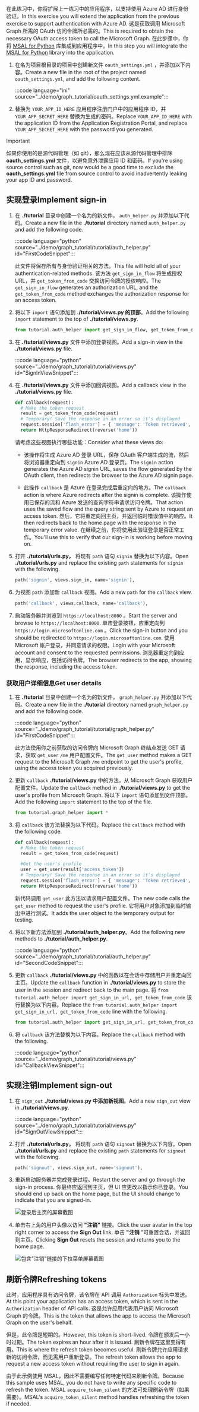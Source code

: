 <!-- markdownlint-disable MD002 MD041 -->

<span data-ttu-id="5bca0-101">在此练习中，你将扩展上一练习中的应用程序，以支持使用 Azure AD 进行身份验证。</span><span class="sxs-lookup"><span data-stu-id="5bca0-101">In this exercise you will extend the application from the previous exercise to support authentication with Azure AD.</span></span> <span data-ttu-id="5bca0-102">这是获取调用 Microsoft Graph 所需的 OAuth 访问令牌所必需的。</span><span class="sxs-lookup"><span data-stu-id="5bca0-102">This is required to obtain the necessary OAuth access token to call the Microsoft Graph.</span></span> <span data-ttu-id="5bca0-103">在此步骤中，你将 [MSAL for Python](https://github.com/AzureAD/microsoft-authentication-library-for-python) 库集成到应用程序中。</span><span class="sxs-lookup"><span data-stu-id="5bca0-103">In this step you will integrate the [MSAL for Python](https://github.com/AzureAD/microsoft-authentication-library-for-python) library into the application.</span></span>

1. <span data-ttu-id="5bca0-104">在名为项目根目录的项目中创建新文件 `oauth_settings.yml` ，并添加以下内容。</span><span class="sxs-lookup"><span data-stu-id="5bca0-104">Create a new file in the root of the project named `oauth_settings.yml`, and add the following content.</span></span>

    :::code language="ini" source="../demo/graph_tutorial/oauth_settings.yml.example":::

1. <span data-ttu-id="5bca0-105">替换为 `YOUR_APP_ID_HERE` 应用程序注册门户中的应用程序 ID，并 `YOUR_APP_SECRET_HERE` 替换为生成的密码。</span><span class="sxs-lookup"><span data-stu-id="5bca0-105">Replace `YOUR_APP_ID_HERE` with the application ID from the Application Registration Portal, and replace `YOUR_APP_SECRET_HERE` with the password you generated.</span></span>

> [!IMPORTANT]
> <span data-ttu-id="5bca0-106">如果你使用的是源代码管理（如 git），那么现在应该从源代码管理中排除 **oauth_settings.yml** 文件，以避免意外泄露应用 ID 和密码。</span><span class="sxs-lookup"><span data-stu-id="5bca0-106">If you're using source control such as git, now would be a good time to exclude the **oauth_settings.yml** file from source control to avoid inadvertently leaking your app ID and password.</span></span>

## <a name="implement-sign-in"></a><span data-ttu-id="5bca0-107">实现登录</span><span class="sxs-lookup"><span data-stu-id="5bca0-107">Implement sign-in</span></span>

1. <span data-ttu-id="5bca0-108">在 **./tutorial** 目录中创建一个名为的新文件， `auth_helper.py` 并添加以下代码。</span><span class="sxs-lookup"><span data-stu-id="5bca0-108">Create a new file in the **./tutorial** directory named `auth_helper.py` and add the following code.</span></span>

    :::code language="python" source="../demo/graph_tutorial/tutorial/auth_helper.py" id="FirstCodeSnippet":::

    <span data-ttu-id="5bca0-109">此文件将保存所有与身份验证相关的方法。</span><span class="sxs-lookup"><span data-stu-id="5bca0-109">This file will hold all of your authentication-related methods.</span></span> <span data-ttu-id="5bca0-110">该方法 `get_sign_in_flow` 将生成授权 URL，并 `get_token_from_code` 交换访问令牌的授权响应。</span><span class="sxs-lookup"><span data-stu-id="5bca0-110">The `get_sign_in_flow` generates an authorization URL, and the `get_token_from_code` method exchanges the authorization response for an access token.</span></span>

1. <span data-ttu-id="5bca0-111">将以下 `import` 语句添加到 **./tutorial/views.py 的顶部**。</span><span class="sxs-lookup"><span data-stu-id="5bca0-111">Add the following `import` statement to the top of **./tutorial/views.py**.</span></span>

    ```python
    from tutorial.auth_helper import get_sign_in_flow, get_token_from_code
    ```

1. <span data-ttu-id="5bca0-112">在 **./tutorial/views.py** 文件中添加登录视图。</span><span class="sxs-lookup"><span data-stu-id="5bca0-112">Add a sign-in view in the **./tutorial/views.py** file.</span></span>

    :::code language="python" source="../demo/graph_tutorial/tutorial/views.py" id="SignInViewSnippet":::

1. <span data-ttu-id="5bca0-113">在 **./tutorial/views.py** 文件中添加回调视图。</span><span class="sxs-lookup"><span data-stu-id="5bca0-113">Add a callback view in the **./tutorial/views.py** file.</span></span>

    ```python
    def callback(request):
      # Make the token request
      result = get_token_from_code(request)
      # Temporary! Save the response in an error so it's displayed
      request.session['flash_error'] = { 'message': 'Token retrieved', 'debug': format(result) }
      return HttpResponseRedirect(reverse('home'))
    ```

    <span data-ttu-id="5bca0-114">请考虑这些视图执行哪些功能：</span><span class="sxs-lookup"><span data-stu-id="5bca0-114">Consider what these views do:</span></span>

    - <span data-ttu-id="5bca0-115">该操作将生成 Azure AD 登录 URL，保存 OAuth 客户端生成的流，然后将浏览器重定向到 `signin` Azure AD 登录页。</span><span class="sxs-lookup"><span data-stu-id="5bca0-115">The `signin` action generates the Azure AD signin URL, saves the flow generated by the OAuth client, then redirects the browser to the Azure AD signin page.</span></span>

    - <span data-ttu-id="5bca0-116">此操作 `callback` 是 Azure 在登录完成后重定向的地方。</span><span class="sxs-lookup"><span data-stu-id="5bca0-116">The `callback` action is where Azure redirects after the signin is complete.</span></span> <span data-ttu-id="5bca0-117">该操作使用已保存的流和 Azure 发送的查询字符串请求访问令牌。</span><span class="sxs-lookup"><span data-stu-id="5bca0-117">That action uses the saved flow and the query string sent by Azure to request an access token.</span></span> <span data-ttu-id="5bca0-118">然后，它将重定向回主页，并返回临时错误值中的响应。</span><span class="sxs-lookup"><span data-stu-id="5bca0-118">It then redirects back to the home page with the response in the temporary error value.</span></span> <span data-ttu-id="5bca0-119">在继续之前，你将使用此验证登录是否正常工作。</span><span class="sxs-lookup"><span data-stu-id="5bca0-119">You'll use this to verify that our sign-in is working before moving on.</span></span>

1. <span data-ttu-id="5bca0-120">打开 **./tutorial/urls.py，** 将现有 `path` 语句 `signin` 替换为以下内容。</span><span class="sxs-lookup"><span data-stu-id="5bca0-120">Open **./tutorial/urls.py** and replace the existing `path` statements for `signin` with the following.</span></span>

    ```python
    path('signin', views.sign_in, name='signin'),
    ```

1. <span data-ttu-id="5bca0-121">为视图 `path` 添加新 `callback` 视图。</span><span class="sxs-lookup"><span data-stu-id="5bca0-121">Add a new `path` for the `callback` view.</span></span>

    ```python
    path('callback', views.callback, name='callback'),
    ```

1. <span data-ttu-id="5bca0-122">启动服务器并浏览到 `https://localhost:8000` 。</span><span class="sxs-lookup"><span data-stu-id="5bca0-122">Start the server and browse to `https://localhost:8000`.</span></span> <span data-ttu-id="5bca0-123">单击登录按钮，应重定向到 `https://login.microsoftonline.com` 。</span><span class="sxs-lookup"><span data-stu-id="5bca0-123">Click the sign-in button and you should be redirected to `https://login.microsoftonline.com`.</span></span> <span data-ttu-id="5bca0-124">使用 Microsoft 帐户登录，并同意请求的权限。</span><span class="sxs-lookup"><span data-stu-id="5bca0-124">Login with your Microsoft account and consent to the requested permissions.</span></span> <span data-ttu-id="5bca0-125">浏览器重定向到应用，显示响应，包括访问令牌。</span><span class="sxs-lookup"><span data-stu-id="5bca0-125">The browser redirects to the app, showing the response, including the access token.</span></span>

### <a name="get-user-details"></a><span data-ttu-id="5bca0-126">获取用户详细信息</span><span class="sxs-lookup"><span data-stu-id="5bca0-126">Get user details</span></span>

1. <span data-ttu-id="5bca0-127">在 **./tutorial** 目录中创建一个名为的新文件， `graph_helper.py` 并添加以下代码。</span><span class="sxs-lookup"><span data-stu-id="5bca0-127">Create a new file in the **./tutorial** directory named `graph_helper.py` and add the following code.</span></span>

    :::code language="python" source="../demo/graph_tutorial/tutorial/graph_helper.py" id="FirstCodeSnippet":::

    <span data-ttu-id="5bca0-128">此方法使用你之前获取的访问令牌向 Microsoft Graph 终结点发送 GET 请求，获取 `get_user` `/me` 用户配置文件。</span><span class="sxs-lookup"><span data-stu-id="5bca0-128">The `get_user` method makes a GET request to the Microsoft Graph `/me` endpoint to get the user's profile, using the access token you acquired previously.</span></span>

1. <span data-ttu-id="5bca0-129">更新 `callback` **./tutorial/views.py** 中的方法，从 Microsoft Graph 获取用户配置文件。</span><span class="sxs-lookup"><span data-stu-id="5bca0-129">Update the `callback` method in **./tutorial/views.py** to get the user's profile from Microsoft Graph.</span></span> <span data-ttu-id="5bca0-130">将以下 `import` 语句添加到文件顶部。</span><span class="sxs-lookup"><span data-stu-id="5bca0-130">Add the following `import` statement to the top of the file.</span></span>

    ```python
    from tutorial.graph_helper import *
    ```

1. <span data-ttu-id="5bca0-131">将 `callback` 该方法替换为以下代码。</span><span class="sxs-lookup"><span data-stu-id="5bca0-131">Replace the `callback` method with the following code.</span></span>

    ```python
    def callback(request):
      # Make the token request
      result = get_token_from_code(request)

      #Get the user's profile
      user = get_user(result['access_token'])
      # Temporary! Save the response in an error so it's displayed
      request.session['flash_error'] = { 'message': 'Token retrieved', 'debug': 'User: {0}\nToken: {1}'.format(user, result) }
      return HttpResponseRedirect(reverse('home'))
    ```

    <span data-ttu-id="5bca0-132">新代码调用 `get_user` 此方法以请求用户配置文件。</span><span class="sxs-lookup"><span data-stu-id="5bca0-132">The new code calls the `get_user` method to request the user's profile.</span></span> <span data-ttu-id="5bca0-133">它将用户对象添加到临时输出中进行测试。</span><span class="sxs-lookup"><span data-stu-id="5bca0-133">It adds the user object to the temporary output for testing.</span></span>

1. <span data-ttu-id="5bca0-134">将以下新方法添加到 **./tutorial/auth_helper.py**。</span><span class="sxs-lookup"><span data-stu-id="5bca0-134">Add the following new methods to **./tutorial/auth_helper.py**.</span></span>

    :::code language="python" source="../demo/graph_tutorial/tutorial/auth_helper.py" id="SecondCodeSnippet":::

1. <span data-ttu-id="5bca0-135">更新 `callback` **./tutorial/views.py** 中的函数以在会话中存储用户并重定向回主页。</span><span class="sxs-lookup"><span data-stu-id="5bca0-135">Update the `callback` function in **./tutorial/views.py** to store the user in the session and redirect back to the main page.</span></span> <span data-ttu-id="5bca0-136">将 `from tutorial.auth_helper import get_sign_in_url, get_token_from_code` 该行替换为以下内容。</span><span class="sxs-lookup"><span data-stu-id="5bca0-136">Replace the `from tutorial.auth_helper import get_sign_in_url, get_token_from_code` line with the following.</span></span>

    ```python
    from tutorial.auth_helper import get_sign_in_url, get_token_from_code, store_user, remove_user_and_token, get_token
    ```

1. <span data-ttu-id="5bca0-137">将 `callback` 该方法替换为以下内容。</span><span class="sxs-lookup"><span data-stu-id="5bca0-137">Replace the `callback` method with the following.</span></span>

    :::code language="python" source="../demo/graph_tutorial/tutorial/views.py" id="CallbackViewSnippet":::

## <a name="implement-sign-out"></a><span data-ttu-id="5bca0-138">实现注销</span><span class="sxs-lookup"><span data-stu-id="5bca0-138">Implement sign-out</span></span>

1. <span data-ttu-id="5bca0-139">在 `sign_out` **./tutorial/views.py 中添加新视图**。</span><span class="sxs-lookup"><span data-stu-id="5bca0-139">Add a new `sign_out` view in **./tutorial/views.py**.</span></span>

    :::code language="python" source="../demo/graph_tutorial/tutorial/views.py" id="SignOutViewSnippet":::

1. <span data-ttu-id="5bca0-140">打开 **./tutorial/urls.py，** 将现有 `path` 语句 `signout` 替换为以下内容。</span><span class="sxs-lookup"><span data-stu-id="5bca0-140">Open **./tutorial/urls.py** and replace the existing `path` statements for `signout` with the following.</span></span>

    ```python
    path('signout', views.sign_out, name='signout'),
    ```

1. <span data-ttu-id="5bca0-141">重新启动服务器并完成登录过程。</span><span class="sxs-lookup"><span data-stu-id="5bca0-141">Restart the server and go through the sign-in process.</span></span> <span data-ttu-id="5bca0-142">你最终应返回到主页，但 UI 应更改以指示你已登录。</span><span class="sxs-lookup"><span data-stu-id="5bca0-142">You should end up back on the home page, but the UI should change to indicate that you are signed-in.</span></span>

    ![登录后主页的屏幕截图](./images/add-aad-auth-01.png)

1. <span data-ttu-id="5bca0-144">单击右上角的用户头像以访问 **"注销"** 链接。</span><span class="sxs-lookup"><span data-stu-id="5bca0-144">Click the user avatar in the top right corner to access the **Sign Out** link.</span></span> <span data-ttu-id="5bca0-145">单击 **"注销** "可重置会话，并返回到主页。</span><span class="sxs-lookup"><span data-stu-id="5bca0-145">Clicking **Sign Out** resets the session and returns you to the home page.</span></span>

    ![包含"注销"链接的下拉菜单屏幕截图](./images/add-aad-auth-02.png)

## <a name="refreshing-tokens"></a><span data-ttu-id="5bca0-147">刷新令牌</span><span class="sxs-lookup"><span data-stu-id="5bca0-147">Refreshing tokens</span></span>

<span data-ttu-id="5bca0-148">此时，应用程序具有访问令牌，该令牌在 API 调用 `Authorization` 标头中发送。</span><span class="sxs-lookup"><span data-stu-id="5bca0-148">At this point your application has an access token, which is sent in the `Authorization` header of API calls.</span></span> <span data-ttu-id="5bca0-149">这是允许应用代表用户访问 Microsoft Graph 的令牌。</span><span class="sxs-lookup"><span data-stu-id="5bca0-149">This is the token that allows the app to access the Microsoft Graph on the user's behalf.</span></span>

<span data-ttu-id="5bca0-150">但是，此令牌是短期的。</span><span class="sxs-lookup"><span data-stu-id="5bca0-150">However, this token is short-lived.</span></span> <span data-ttu-id="5bca0-151">令牌在颁发后一小时过期。</span><span class="sxs-lookup"><span data-stu-id="5bca0-151">The token expires an hour after it is issued.</span></span> <span data-ttu-id="5bca0-152">刷新令牌在这里变得有用。</span><span class="sxs-lookup"><span data-stu-id="5bca0-152">This is where the refresh token becomes useful.</span></span> <span data-ttu-id="5bca0-153">刷新令牌允许应用请求新的访问令牌，而无需用户重新登录。</span><span class="sxs-lookup"><span data-stu-id="5bca0-153">The refresh token allows the app to request a new access token without requiring the user to sign in again.</span></span>

<span data-ttu-id="5bca0-154">由于此示例使用 MSAL，因此不需要编写任何特定代码来刷新令牌。</span><span class="sxs-lookup"><span data-stu-id="5bca0-154">Because this sample uses MSAL, you do not have to write any specific code to refresh the token.</span></span> <span data-ttu-id="5bca0-155">MSAL `acquire_token_silent` 的方法可处理刷新令牌（如果需要）。</span><span class="sxs-lookup"><span data-stu-id="5bca0-155">MSAL's `acquire_token_silent` method handles refreshing the token if needed.</span></span>
